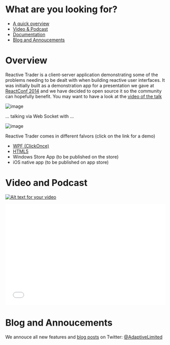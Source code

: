 # What are you looking for?

 - [A quick overview](#overview)
 - [Video & Podcast](#video-and-podcast)
 - [Documentation](https://github.com/AdaptiveConsulting/ReactiveTrader/wiki)
 - [Blog and Annoucements](#blog-and-annoucements)

# Overview

Reactive Trader is a client-server application demonstrating some of the problems needing to be dealt with when building reactive user interfaces. It was initially built as a demonstration app for a presentation we gave at [ReactConf 2014](http://reactconf.com/) and we have decided to open source it so the community can hopefully benefit. You may want to have a look at the [video of the talk](#video-and-podcast)

![image](https://f.cloud.github.com/assets/1256913/2470980/8e95e5c6-b01c-11e3-9311-cc17a7c1b191.png)

... talking via Web Socket with ...

![image](https://f.cloud.github.com/assets/1256913/2470993/d7f153ea-b01c-11e3-9c0c-ac8c8261299a.png)

Reactive Trader comes in different falvors (click on the link for a demo)
 - [WPF (ClickOnce)](https://reactivetrader.blob.core.windows.net/client/Adaptive.ReactiveTrader.application)
 - [HTML5](https://reactivetrader.azurewebsites.net/)
 - Windows Store App (to be published on the store)
 - iOS native app (to be published on app store)

# Video and Podcast

[![Alt text for your video](http://img.youtube.com/vi/Tp5mRlHwZ7M/0.jpg)](http://www.youtube.com/watch?v=Tp5mRlHwZ7M)


<iframe width="500" height="315" src="//www.youtube.com/embed/Tp5mRlHwZ7M" frameborder="0" allowfullscreen></iframe>

# Blog and Annoucements

We annouce all new features and [blog posts](http://weareadaptive.com/blog/) on Twitter: [@AdaptiveLimited](https://twitter.com/AdaptiveLimited)
